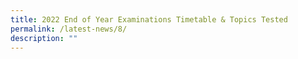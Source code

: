 ```yaml
---
title: 2022 End of Year Examinations Timetable & Topics Tested
permalink: /latest-news/8/
description: ""
---
```

